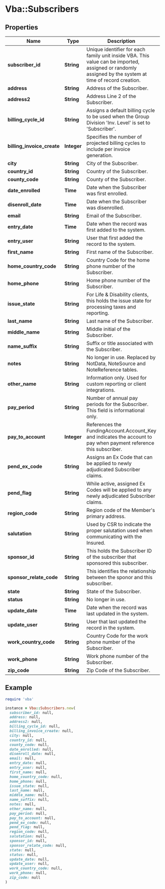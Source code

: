 # Vba::Subscribers

## Properties

| Name | Type | Description | Notes |
| ---- | ---- | ----------- | ----- |
| **subscriber_id** | **String** | Unique identifier for each family unit inside VBA. This value can be imported, assigned or randomly assigned by the system at time of record creation. | [optional] |
| **address** | **String** | Address of the Subscriber. | [optional] |
| **address2** | **String** | Address Line 2 of the Subscriber. | [optional] |
| **billing_cycle_id** | **String** | Assigns a default billing cycle to be used when the Group Division &#39;Inv. Level&#39; is set to &#39;Subscriber&#39;. | [optional] |
| **billing_invoice_create** | **Integer** | Specifies the number of projected billing cycles to include per invoice generation. | [optional] |
| **city** | **String** | City of the Subscriber. | [optional] |
| **country_id** | **String** | Country of the Subscriber. | [optional] |
| **county_code** | **String** | County of the Subscriber. | [optional] |
| **date_enrolled** | **Time** | Date when the Subscriber was first enrolled. | [optional] |
| **disenroll_date** | **Time** | Date when the Subscriber was disenrolled. | [optional] |
| **email** | **String** | Email of the Subscriber. | [optional] |
| **entry_date** | **Time** | Date when the record was first added to the system. | [optional] |
| **entry_user** | **String** | User that first added the record to the system. | [optional] |
| **first_name** | **String** | First name of the Subscriber. | [optional] |
| **home_country_code** | **String** | Country Code for the home phone number of the Subscriber. | [optional] |
| **home_phone** | **String** | Home phone number of the Subscriber. | [optional] |
| **issue_state** | **String** | For Life &amp; Disability clients, this holds the issue state for processing taxes and reporting. | [optional] |
| **last_name** | **String** | Last name of the Subscriber. | [optional] |
| **middle_name** | **String** | Middle initial of the Subscriber. | [optional] |
| **name_suffix** | **String** | Suffix or title associated with the Subscriber. | [optional] |
| **notes** | **String** | No longer in use. Replaced by NotData, NoteSource and NoteReference tables. | [optional] |
| **other_name** | **String** | Information only. Used for custom reporting or client integrations. | [optional] |
| **pay_period** | **String** | Number of annual pay periods for the Subscriber. This field is informational only. | [optional] |
| **pay_to_account** | **Integer** | References the FundingAccount.Account_Key and indicates the account to pay when payment reference this subscriber. | [optional] |
| **pend_ex_code** | **String** | Assigns an Ex Code that can be applied to newly adjudicated Subscriber claims. | [optional] |
| **pend_flag** | **String** | While active, assigned Ex Codes will be applied to any newly adjudicated Subscriber claims. | [optional] |
| **region_code** | **String** | Region code of the Member&#39;s primary address. | [optional] |
| **salutation** | **String** | Used by CSR to indicate the proper salutation used when communicating with the Insured. | [optional] |
| **sponsor_id** | **String** | This holds the Subscriber ID of the subscriber that sponsored this subscriber. | [optional] |
| **sponsor_relate_code** | **String** | This identifies the relationship between the sponor and this subscriber. | [optional] |
| **state** | **String** | State of the Subscriber. | [optional] |
| **status** | **String** | No longer in use. | [optional] |
| **update_date** | **Time** | Date when the record was last updated in the system. | [optional] |
| **update_user** | **String** | User that last updated the record in the system. | [optional] |
| **work_country_code** | **String** | Country Code for the work phone number of the Subscriber. | [optional] |
| **work_phone** | **String** | Work phone number of the Subscriber. | [optional] |
| **zip_code** | **String** | Zip Code of the Subscriber. | [optional] |

## Example

```ruby
require 'vba'

instance = Vba::Subscribers.new(
  subscriber_id: null,
  address: null,
  address2: null,
  billing_cycle_id: null,
  billing_invoice_create: null,
  city: null,
  country_id: null,
  county_code: null,
  date_enrolled: null,
  disenroll_date: null,
  email: null,
  entry_date: null,
  entry_user: null,
  first_name: null,
  home_country_code: null,
  home_phone: null,
  issue_state: null,
  last_name: null,
  middle_name: null,
  name_suffix: null,
  notes: null,
  other_name: null,
  pay_period: null,
  pay_to_account: null,
  pend_ex_code: null,
  pend_flag: null,
  region_code: null,
  salutation: null,
  sponsor_id: null,
  sponsor_relate_code: null,
  state: null,
  status: null,
  update_date: null,
  update_user: null,
  work_country_code: null,
  work_phone: null,
  zip_code: null
)
```

